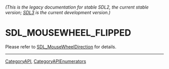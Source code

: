 ###### (This is the legacy documentation for stable SDL2, the current stable version; [SDL3](https://wiki.libsdl.org/SDL3/) is the current development version.)
# SDL_MOUSEWHEEL_FLIPPED

Please refer to [SDL_MouseWheelDirection](SDL_MouseWheelDirection) for details.

----
[CategoryAPI](CategoryAPI), [CategoryAPIEnumerators](CategoryAPIEnumerators)

